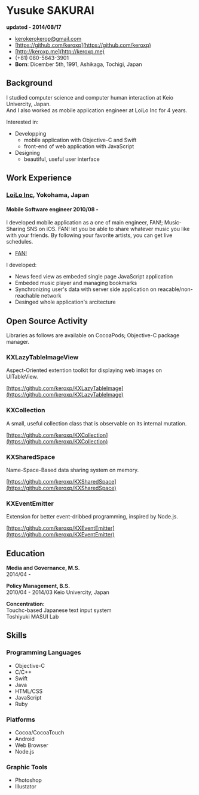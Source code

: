 # Yusuke SAKURAI

**updated - 2014/08/17**

- [kerokerokerop@gmail.com](mailto:kerokerokerop@gmail.com)
- [https://github.com/keroxp](https://github.com/keroxp)
- [http://keroxp.me](http://keroxp.me)
- (+81) 080-5643-3901
- **Born**: Dicember 5th, 1991, Ashikaga, Tochigi, Japan

## Background

I studied computer science and computer human interaction at Keio Univercity, Japan.  
And I also worked as mobile application engineer at LoiLo Inc for 4 years.  

Interested in:

- Developping 
	- mobile application with Objective-C and Swift
	- front-end of web application with JavaScript
- Designing
	- beautiful, useful user interface

## Work Experience

### [LoiLo Inc](http://loilo.tv/en), Yokohama, Japan

#### Mobile Software engineer 2010/08 - 

I developed mobile application as a one of main engineer, FAN!; Music-Sharing SNS on iOS. FAN! let you be able to share whatever music you like with your friends. By following your favorite artists, you can get live schedules.   

- [FAN!](http://fan.loilo.tv/en/)

I developed:

- News feed view as embeded single page JavaScript application 
- Embeded music player and managing bookmarks
- Synchronizing user's data with server side application on reacable/non-reachable network
- Desinged whole application's arcitecture

## Open Source Activity

Libraries as follows are available on CocoaPods; Objective-C package manager.

### KXLazyTableImageView

Aspect-Oriented extention toolkit for displaying web images on UITableView.

[https://github.com/keroxp/KXLazyTableImage](https://github.com/keroxp/KXLazyTableImage)

### KXCollection

A small, useful collection class that is observable on its internal mutation.

[https://github.com/keroxp/KXCollection](https://github.com/keroxp/KXCollection)

### KXSharedSpace

Name-Space-Based data sharing system on memory.

[https://github.com/keroxp/KXSharedSpace](https://github.com/keroxp/KXSharedSpace)

### KXEventEmitter

Extension for better event-dribbed programming, inspired by Node.js.

[https://github.com/keroxp/KXEventEmitter](https://github.com/keroxp/KXEventEmitter)


## Education

**Media and Governance, M.S.**  
2014/04 - 

**Policy Management, B.S.**  
2010/04 - 2014/03 Keio Univercity, Japan 

**Concentration:**  
Touchc-based Japanese text input system  
Toshiyuki MASUI Lab

## Skills

### Programming Languages

- Objective-C
- C/C++
- Swift
- Java
- HTML/CSS
- JavaScript
- Ruby

### Platforms

- Cocoa/CocoaTouch
- Android
- Web Browser
- Node.js

### Graphic Tools

- Photoshop
- Illustator